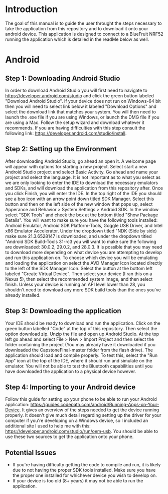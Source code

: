 # Introduction
The goal of this manual is to guide the user throught the steps necessary to take the application from this repository and to download it onto your android device. This application is designed to connect to a BlueFruit NRF52 running the application which is detailed in the readMe below as well.

# Android

## Step 1: Downloading Android Studio
In order to download Android Studio you will first need to navigate to https://developer.android.com/studio and click the green button labeled "Download Android Studio".  If your device does not run on Windows-64 bit then you will need to select link below it labeled "Download Options" and select the download link that matches your system.  You will then need to launch the .exe file if you are using Windows, or launch the DMG file if you are using a Mac.  Follow the setup wizard and download whatever it recommends.  If you are having difficulties with this step consult the following link: https://developer.android.com/studio/install.  

## Step 2: Setting up the Environment
After downloading Android Studio, go ahead an open it.  A welcome page will appear with options for starting a new project. Select start a new Android Studio project and select Basic Activity.  Go ahead and name your project and select the language.  It is not important as to what you select as we are only looking to enter the IDE to download the necessary emulators and SDKs, and will download the application from this repository after.  Once you click Finish, you will enter the IDE.  In the top right of the IDE you should see a box icon with an arrow point down titled SDK Manager.  Select this button and then on the left side of the new window that pops up, select Apperance and Behavior > System Settings > Android SDK.  In the window select "SDK Tools" and check the box at the bottom titled "Show Package Details".  You will want to make sure you have the following tools installed: Android Emulator, Android SDK Platform-Tools, Goggle USB Driver, and Intel x86 Emulator Accelerator.  Under the dropdown titled "NDK (Side by side) make sure 21.3.6528147 is downloaded, and under the dropdown titled "Android SDK Build-Tools 31-rc3 you will want to make sure the following are downloaded: 30.0.2, 29.0.2, and 28.0.3.  It is possible that you may need to download more depending on what device you are attempting to develop and run this application on.  To choose which device you will be emulating and loading the application on select the AVD Manager Icon located directly to the left of the SDK Manager Icon. Select the button at the bottom left labeled "Create Virtual Device".  Then select your device (I ran this on a Nexus 5), then select the recommended system image, and then select finish.  Unless your device is running an API level lower than 28, you shouldn't need to download any more SDK build tools than the ones you've already installed.

## Step 3: Downloading the application
Your IDE should be ready to download and run the application.  Click on the green button labelled "Code" at the top of this repository. Then select the option download zip.  Unzip the file and open up Android Studio.  At the top left go ahead and select File > New > Import Project and then select the folder containing the project (You may already have it downloaded if you downloaded the CapstoneFInal-master folder from the flash drive).  The application should load and compile properly.  To test this, select the "Run App" icon at the top of the IDE, where it should run and simulate on the emulator.  You will not be able to test the Bluetooth capabilities until you have downloaded the application to a physical device however.

## Step 4: Importing to your Android device
Follow this guide for setting up your phone to be able to run your Android application: https://guides.codepath.com/android/Running-Apps-on-Your-Device.  It gives an overview of the steps needed to get the device running properly.  It doesn't give much detail regarding setting up the driver for your computer if you're developing on a Windows device, so I included an additional site I used to help me with this: https://developer.android.com/studio/run/oem-usb.  You should be able to use these two sources to get the application onto your phone.

## Potential Issues
* If you're having difficulty getting the code to compile and run, it is likely due to not having the proper SDK tools installed. Make sure you have the proper one installed for whichever device you wish to develop on.
* If your device is too old (8+ years) it may not be able to run the application.


